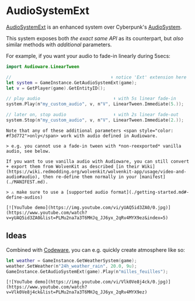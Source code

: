 # AudioSystemExt

[AudioSystemExt](https://github.com/cyb3rpsych0s1s/audioware/blob/main/audioware/reds/Ext.reds) is an enhanced system over Cyberpunk's [AudioSystem](https://nativedb.red4ext.com/AudioSystem).

This system exposes both *the exact same API* as its counterpart, but *also* similar methods with *additional* parameters.

For example, if you want your audio to fade-in linearly during 5secs:

```swift
import Audioware.LinearTween

//                                      ⬇️ notice 'Ext' extension here
let system = GameInstance.GetAudioSystemExt(game);
let v = GetPlayer(game).GetEntityID();

// play audio                            ⬇️ with 5s linear fade-in
system.Play(n"my_custom_audio", v, n"V", LinearTween.Immediate(5.));

// later on, stop audio                  ⬇️ with 2s linear fade-out
system.Stop(n"my_custom_audio", v, n"V", LinearTween.Immediate(2.));
```

```admonish warning
Note that any of these additional parameters <span style="color: #f3d772">only</span> work with audio defined in Audioware.

> e.g. you cannot use a fade-in tween with *non-reexported* vanilla audio, see below.
```

```admonish tip
If you want to use vanilla audio with Audioware, you can still convert + export them from WolvenKit as described [in their Wiki](https://wiki.redmodding.org/wolvenkit/wolvenkit-app/usage/video-and-audio#audio), then re-define them normally in your [manifest](./MANIFEST.md).

> ⚠️ make sure to use a [supported audio format](./getting-started.md#-define-audios)
```

```admonish example title="YouTube demo"
[![YouTube demo](https://img.youtube.com/vi/yUAQ5id3ZA0/0.jpg)](https://www.youtube.com/watch?v=yUAQ5id3ZA0&list=PLMu2na7a3T6MHJq_JJ6yx_2qRv4MYX9ez&index=5)
```

## Ideas

Combined with [Codeware](https://github.com/psiberx/cp2077-codeware), you can e.g. quickly create atmosphere like so:

```swift
let weather = GameInstance.GetWeatherSystem(game);
weather.SetWeather(n"24h_weather_rain", 20.0, 9u);
GameInstance.GetAudioSystemExt(game).Play(n"milles_feuilles");
```

```admonish example title="YouTube demo"
[![YouTube demo](https://img.youtube.com/vi/Vlk0Ve8j4ck/0.jpg)](https://www.youtube.com/watch?v=Vlk0Ve8j4ck&list=PLMu2na7a3T6MHJq_JJ6yx_2qRv4MYX9ez)
```
